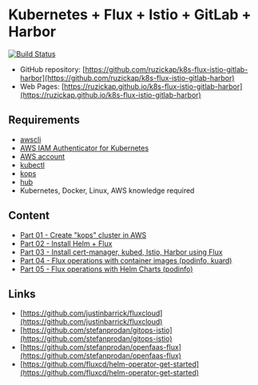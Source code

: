 # Kubernetes + Flux + Istio + GitLab + Harbor

[![Build Status](https://travis-ci.com/ruzickap/k8s-flux-istio-gitlab-harbor.svg?branch=master)](https://travis-ci.com/ruzickap/k8s-flux-istio-gitlab-harbor)

* GitHub repository: [https://github.com/ruzickap/k8s-flux-istio-gitlab-harbor](https://github.com/ruzickap/k8s-flux-istio-gitlab-harbor)
* Web Pages: [https://ruzickap.github.io/k8s-flux-istio-gitlab-harbor](https://ruzickap.github.io/k8s-flux-istio-gitlab-harbor)

## Requirements

* [awscli](https://aws.amazon.com/cli/)
* [AWS IAM Authenticator for Kubernetes](https://github.com/kubernetes-sigs/aws-iam-authenticator)
* [AWS account](https://aws.amazon.com/account/)
* [kubectl](https://kubernetes.io/docs/tasks/tools/install-kubectl/)
* [kops](https://github.com/kubernetes/kops)
* [hub](https://hub.github.com/)
* Kubernetes, Docker, Linux, AWS knowledge required

## Content

* [Part 01 - Create "kops" cluster in AWS](part-01/README.md)
* [Part 02 - Install Helm + Flux](part-02/README.md)
* [Part 03 - Install cert-manager, kubed, Istio, Harbor using Flux](part-03/README.md)
* [Part 04 - Flux operations with container images (podinfo, kuard)](part-04/README.md)
* [Part 05 - Flux operations with Helm Charts (podinfo)](part-05/README.md)

## Links

* [https://github.com/justinbarrick/fluxcloud](https://github.com/justinbarrick/fluxcloud)
* [https://github.com/stefanprodan/gitops-istio](https://github.com/stefanprodan/gitops-istio)
* [https://github.com/stefanprodan/openfaas-flux](https://github.com/stefanprodan/openfaas-flux)
* [https://github.com/fluxcd/helm-operator-get-started](https://github.com/fluxcd/helm-operator-get-started)
